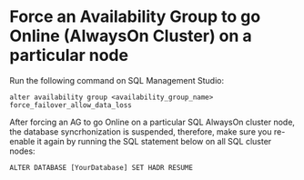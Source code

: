 # Force an Availability Group to go Online (AlwaysOn Cluster) on a particular node

Run the following command on SQL Management Studio:

`alter availability group <availability_group_name> force_failover_allow_data_loss`

After forcing an AG to go Online on a particular SQL AlwaysOn cluster node, the database syncrhonization is suspended, therefore, make sure you re-enable it again by running the SQL statement below on all SQL cluster nodes:

`ALTER DATABASE [YourDatabase] SET HADR RESUME`
